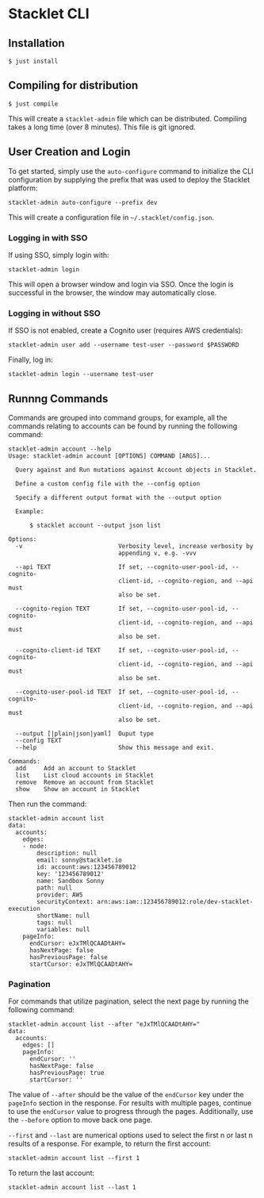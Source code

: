 # Stacklet CLI


## Installation

```
$ just install
```

## Compiling for distribution

```
$ just compile
```

This will create a `stacklet-admin` file which can be distributed. Compiling takes a long time (over 8 minutes). This file is git ignored.

## User Creation and Login

To get started, simply use the `auto-configure` command to initialize the CLI configuration
by supplying the prefix that was used to deploy the Stacklet platform:

```
stacklet-admin auto-configure --prefix dev
```

This will create a configuration file in `~/.stacklet/config.json`.

### Logging in with SSO

If using SSO, simply login with:

```
stacklet-admin login
```

This will open a browser window and login via SSO. Once the login is successful in the browser,
the window may automatically close.

### Logging in without SSO

If SSO is not enabled, create a Cognito user (requires AWS credentials):

```
stacklet-admin user add --username test-user --password $PASSWORD
```

Finally, log in:

```
stacklet-admin login --username test-user
```

## Runnng Commands

Commands are grouped into command groups, for example, all the commands relating to accounts can be
found by running the following command:

```
stacklet-admin account --help
Usage: stacklet-admin account [OPTIONS] COMMAND [ARGS]...

  Query against and Run mutations against Account objects in Stacklet.

  Define a custom config file with the --config option

  Specify a different output format with the --output option

  Example:

      $ stacklet account --output json list

Options:
  -v                           Verbosity level, increase verbosity by
                               appending v, e.g. -vvv

  --api TEXT                   If set, --cognito-user-pool-id, --cognito-
                               client-id, --cognito-region, and --api must
                               also be set.

  --cognito-region TEXT        If set, --cognito-user-pool-id, --cognito-
                               client-id, --cognito-region, and --api must
                               also be set.

  --cognito-client-id TEXT     If set, --cognito-user-pool-id, --cognito-
                               client-id, --cognito-region, and --api must
                               also be set.

  --cognito-user-pool-id TEXT  If set, --cognito-user-pool-id, --cognito-
                               client-id, --cognito-region, and --api must
                               also be set.

  --output [|plain|json|yaml]  Ouput type
  --config TEXT
  --help                       Show this message and exit.

Commands:
  add     Add an account to Stacklet
  list    List cloud accounts in Stacklet
  remove  Remove an account from Stacklet
  show    Show an account in Stacklet
```

Then run the command:

```
stacklet-admin account list
data:
  accounts:
    edges:
    - node:
        description: null
        email: sonny@stacklet.io
        id: account:aws:123456789012
        key: '123456789012'
        name: Sandbox Sonny
        path: null
        provider: AWS
        securityContext: arn:aws:iam::123456789012:role/dev-stacklet-execution
        shortName: null
        tags: null
        variables: null
    pageInfo:
      endCursor: eJxTMlQCAADtAHY=
      hasNextPage: false
      hasPreviousPage: false
      startCursor: eJxTMlQCAADtAHY=
```

### Pagination

For commands that utilize pagination, select the next page by running the following command:

```
stacklet-admin account list --after "eJxTMlQCAADtAHY="
data:
  accounts:
    edges: []
    pageInfo:
      endCursor: ''
      hasNextPage: false
      hasPreviousPage: true
      startCursor: ''
```

The value of `--after` should be the value of the `endCursor` key under the `pageInfo` section in
the response. For results with multiple pages, continue to use the `endCursor` value to progress
through the pages. Additionally, use the `--before` option to move back one page.

`--first` and `--last` are numerical options used to select the first n or last n results of a
response. For example, to return the first account:

```
stacklet-admin account list --first 1
```

To return the last account:

```
stacklet-admin account list --last 1
```
